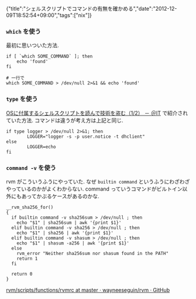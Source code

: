 {"title":"シェルスクリプトでコマンドの有無を確かめる","date":"2012-12-09T18:52:54+09:00","tags":["nix"]}

### `which` を使う

最初に思いついた方法.

    if [ `which SOME_COMMAND` ]; then
        echo 'found'
    fi

    # 一行で
    which SOME_COMMAND > /dev/null 2>&1 && echo 'found'

### `type` を使う

[OSに付属するシェルスクリプトを読んで技術を盗む（1/2） － ＠IT](http://www.atmarkit.co.jp/flinux/rensai/smart_shell/03/01.html) で紹介されていた方法. コマンドは違うが考え方は上記と同じ.

    if type logger > /dev/null 2>&1; then
            LOGGER="logger -s -p user.notice -t dhclient"
    else
            LOGGER=echo
    fi

### `command -v` を使う

rvm がこういうふうにやっていた. なぜ `builtin command` というふうにわざわざやっているのかがよくわからない. command っていうコマンドがビルトイン以外にもあってかぶるケースがあるのかな.

    __rvm_sha256_for()
    {
      if builtin command -v sha256sum > /dev/null ; then
        echo "$1" | sha256sum | awk '{print $1}'
      elif builtin command -v sha256 > /dev/null ; then
        echo "$1" | sha256 | awk '{print $1}'
      elif builtin command -v shasum > /dev/null ; then
        echo "$1" | shasum -a256 | awk '{print $1}'
      else
        rvm_error "Neither sha256sum nor shasum found in the PATH"
        return 1
      fi
    
      return 0
    }

[rvm/scripts/functions/rvmrc at master · wayneeseguin/rvm · GitHub](https://github.com/wayneeseguin/rvm/blob/master/scripts/functions/rvmrc)
